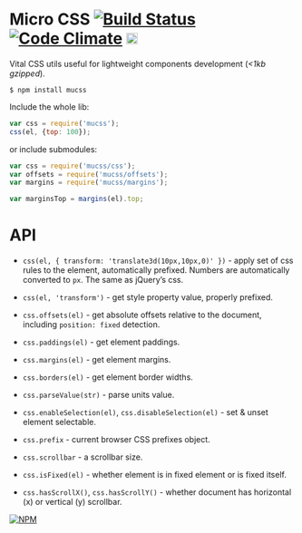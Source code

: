 # Micro CSS [![Build Status](https://travis-ci.org/dfcreative/mucss.svg?branch=master)](https://travis-ci.org/dfcreative/mucss) [![Code Climate](https://codeclimate.com/github/dfcreative/mucss/badges/gpa.svg)](https://codeclimate.com/github/dfcreative/mucss) <a href="UNLICENSE"><img src="http://upload.wikimedia.org/wikipedia/commons/6/62/PD-icon.svg" width="20"/></a>

Vital CSS utils useful for lightweight components development (_<1kb gzipped_).


```
$ npm install mucss
```

Include the whole lib:

```js
var css = require('mucss');
css(el, {top: 100});
```


or include submodules:

```js
var css = require('mucss/css');
var offsets = require('mucss/offsets');
var margins = require('mucss/margins');

var marginsTop = margins(el).top;
```

# API

* `css(el, { transform: 'translate3d(10px,10px,0)' })` - apply set of css rules to the element, automatically prefixed. Numbers are automatically converted to `px`. The same as jQuery’s css.
* `css(el, 'transform')` - get style property value, properly prefixed.

* `css.offsets(el)` - get absolute offsets relative to the document, including `position: fixed` detection.
* `css.paddings(el)` - get element paddings.
* `css.margins(el)` - get element margins.
* `css.borders(el)` - get element border widths.
* `css.parseValue(str)` - parse units value.
* `css.enableSelection(el)`, `css.disableSelection(el)` - set & unset element selectable.
* `css.prefix` - current browser CSS prefixes object.
* `css.scrollbar` - a scrollbar size.
* `css.isFixed(el)` - whether element is in fixed element or is fixed itself.
* `css.hasScrollX()`, `css.hasScrollY()` - whether document has horizontal (x) or vertical (y) scrollbar.


[![NPM](https://nodei.co/npm/mucss.png?downloads=true&downloadRank=true&stars=true)](https://nodei.co/npm/mucss/)